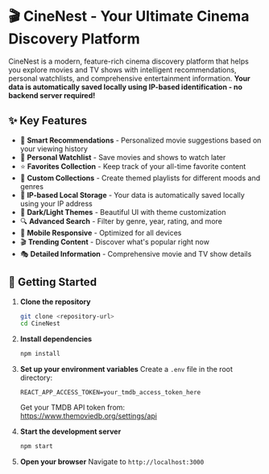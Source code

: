 # 🎬 CineNest - Your Ultimate Cinema Discovery Platform

CineNest is a modern, feature-rich cinema discovery platform that helps you explore movies and TV shows with intelligent recommendations, personal watchlists, and comprehensive entertainment information. **Your data is automatically saved locally using IP-based identification - no backend server required!**

## ✨ Key Features

- 🎯 **Smart Recommendations** - Personalized movie suggestions based on your viewing history
- 📝 **Personal Watchlist** - Save movies and shows to watch later
- ⭐ **Favorites Collection** - Keep track of your all-time favorite content
- 🎪 **Custom Collections** - Create themed playlists for different moods and genres
- 💾 **IP-based Local Storage** - Your data is automatically saved locally using your IP address
- 🎨 **Dark/Light Themes** - Beautiful UI with theme customization
- 🔍 **Advanced Search** - Filter by genre, year, rating, and more
- 📱 **Mobile Responsive** - Optimized for all devices
- 🎬 **Trending Content** - Discover what's popular right now
- 🎭 **Detailed Information** - Comprehensive movie and TV show details

## 🚀 Getting Started

1. **Clone the repository**

   ```bash
   git clone <repository-url>
   cd CineNest
   ```

2. **Install dependencies**

   ```bash
   npm install
   ```

3. **Set up your environment variables**
   Create a `.env` file in the root directory:

   ```env
   REACT_APP_ACCESS_TOKEN=your_tmdb_access_token_here
   ```

   Get your TMDB API token from: https://www.themoviedb.org/settings/api

4. **Start the development server**

   ```bash
   npm start
   ```

5. **Open your browser**
   Navigate to `http://localhost:3000`

